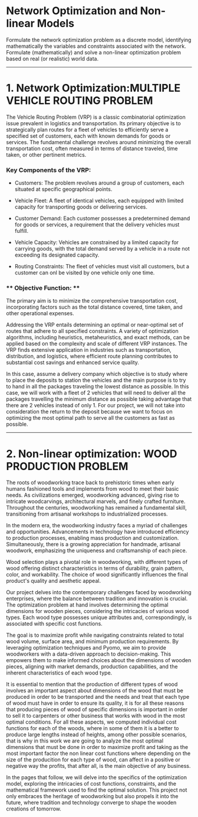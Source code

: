 # Network Optimization and Non-linear Models
Formulate the network optimization problem as a discrete model, identifying mathematically the variables and constraints associated with the network. Formulate (mathematically) and solve a non-linear optimization problem based on real (or realistic) world data.

---

# 1. Network Optimization:MULTIPLE VEHICLE ROUTING PROBLEM

The Vehicle Routing Problem (VRP) is a classic combinatorial optimization issue prevalent in logistics and transportation. Its primary objective is to strategically plan routes for a fleet of vehicles to efficiently serve a specified set of customers, each with known demands for goods or services. The fundamental challenge revolves around minimizing the overall transportation cost, often measured in terms of distance traveled, time taken, or other pertinent metrics.

### Key Components of the VRP:

- Customers: The problem revolves around a group of customers, each situated at specific geographical points.

- Vehicle Fleet: A fleet of identical vehicles, each equipped with limited capacity for transporting goods or delivering services.

- Customer Demand: Each customer possesses a predetermined demand for goods or services, a requirement that the delivery vehicles must fulfill.

- Vehicle Capacity: Vehicles are constrained by a limited capacity for carrying goods, with the total demand served by a vehicle in a route not exceeding its designated capacity.

- Routing Constraints: The fleet of vehicles must visit all customers, but a customer can onl be visited by one vehicle only one time.

### ** Objective Function: ** 
The primary aim is to minimize the comprehensive transportation cost, incorporating factors such as the total distance covered, time taken, and other operational expenses.

Addressing the VRP entails determining an optimal or near-optimal set of routes that adhere to all specified constraints. A variety of optimization algorithms, including heuristics, metaheuristics, and exact methods, can be applied based on the complexity and scale of different VRP instances. The VRP finds extensive application in industries such as transportation, distribution, and logistics, where efficient route planning contributes to substantial cost savings and enhanced service quality.

In this case, assume a delivery company which objective is to study where to place the deposits to station the vehicles and the main purpose is to try to hand in all the packages traveling the lowest distance as possible. In this case, we will work with a fleet of 2 vehicles that will need to deliver all the packages travelling the minimum distance as possible taking advantage that there are 2 vehicles instead of only 1. For our project, we will not take into consideration the return to the deposit because we want to focus on optimizing the most optimal path to serve all the customers as fast as possible.

---

# 2. Non-linear optimization: WOOD PRODUCTION PROBLEM

The roots of woodworking trace back to prehistoric times when early humans fashioned tools and implements from wood to meet their basic needs. As civilizations emerged, woodworking advanced, giving rise to intricate woodcarvings, architectural marvels, and finely crafted furniture. Throughout the centuries, woodworking has remained a fundamental skill, transitioning from artisanal workshops to industrialized processes.

In the modern era, the woodworking industry faces a myriad of challenges and opportunities. Advancements in technology have introduced efficiency to production processes, enabling mass production and customization. Simultaneously, there is a growing appreciation for handmade, artisanal woodwork, emphasizing the uniqueness and craftsmanship of each piece.

Wood selection plays a pivotal role in woodworking, with different types of wood offering distinct characteristics in terms of durability, grain pattern, color, and workability. The choice of wood significantly influences the final product's quality and aesthetic appeal.

Our project delves into the contemporary challenges faced by woodworking enterprises, where the balance between tradition and innovation is crucial. The optimization problem at hand involves determining the optimal dimensions for wooden pieces, considering the intricacies of various wood types. Each wood type possesses unique attributes and, correspondingly, is associated with specific cost functions.

The goal is to maximize profit while navigating constraints related to total wood volume, surface area, and minimum production requirements. By leveraging optimization techniques and Pyomo, we aim to provide woodworkers with a data-driven approach to decision-making. This empowers them to make informed choices about the dimensions of wooden pieces, aligning with market demands, production capabilities, and the inherent characteristics of each wood type.

It is essential to mention that the production of different types of wood involves an important aspect about dimensions of the wood that must be produced in order to be transported and the needs and treat that each type of wood must have in order to ensure its quality, it is for all these reasons that producing pieces of wood of specific dimensions is important in order to sell it to carpenters or other business that works with wood in the most optimal conditions. For all these aspects, we computed individual cost functions for each of the woods, where in some of them it is a better to produce large lengths instead of heights, among other possible scenarios, that is why in this work we are going to analyze the most optimal dimensions that must be done in order to maximize profit and taking as the most important factor the non linear cost functions where depending on the size of the producition for each type of wood, can affect in a positive or negative way the profits, that after all, is the main objective of any business.

In the pages that follow, we will delve into the specifics of the optimization model, exploring the intricacies of cost functions, constraints, and the mathematical framework used to find the optimal solution. This project not only embraces the heritage of woodworking but also propels it into the future, where tradition and technology converge to shape the wooden creations of tomorrow.

